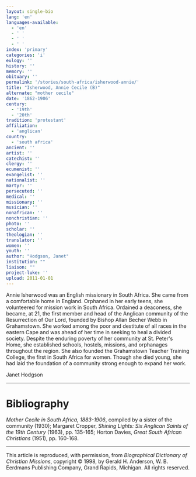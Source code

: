 ```yaml
---
layout: single-bio
lang: 'en'
languages-available:
  - 'en'
  - ' '
  - ' '
  - ' '
index: 'primary'
categories: 'i'
eulogy: ''
history: ''
memory: ''
obituary: ''
permalink: '/stories/south-africa/isherwood-annie/'
title: "Isherwood, Annie Cecile (B)"
alternate: "mother cecile"
date: '1862-1906'
century:
  - '19th'
  - '20th'
tradition: 'protestant'
affiliation:
  - 'anglican'
country:
  - 'south africa'
ancient: ''
artist: ''
catechist: ''
clergy: ''
ecumenist: ''
evangelist: ''
nationalist: ''
martyr: ''
persecuted: ''
medical: ''
missionary: ''
musician: ''
nonafrican: ''
nonchristian: ''
photo: ''
scholar: ''
theologian: ''
translator: ''
women: ''
youth: ''
author: "Hodgson, Janet"
institution: ""
liaison: ""
project-luke: ''
upload: 2011-01-01
---
```




Annie Isherwood was an English missionary in South Africa. She came from a comfortable home in England. Orphaned in her early teens, she volunteered for mission work in South Africa. Ordained a deaconess, she became, at 21, the first member and head of the Anglican community of the Resurrection of Our Lord, founded by Bishop Allan Becher Webb in Grahamstown. She worked among the poor and destitute of all races in the eastern Cape and was ahead of her time in seeking to heal a divided society. Despite the enduring poverty of her community at St. Peter's Home, she established schools, hostels, missions, and orphanages throughout the region. She also founded the Grahamstown Teacher Training College, the first in South Africa for women. Though she died young, she had laid the foundation of a community strong enough to expand her work.

Janet Hodgson

---

# Bibliography

*Mother Cecile in South Africa, 1883-1906*, compiled by a sister of the community (1930); Margaret Cropper, *Shining Lights: Six Anglican Saints of the 19th Century* (1963), pp. 135-165; Horton Davies, *Great South African Christians* (1951), pp. 160-168.

---

This article is reproduced, with permission, from *Biographical Dictionary of Christian Missions*, copyright © 1998, by Gerald H. Anderson, W. B. Eerdmans Publishing Company, Grand Rapids, Michigan. All rights reserved.